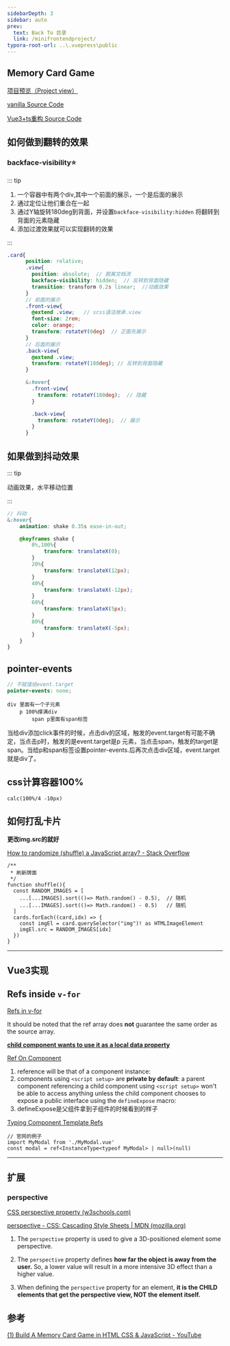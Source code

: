 ```yaml
---
sidebarDepth: 3
sidebar: auto
prev:
  text: Back To 目录
  link: /minifrontendproject/
typora-root-url: ..\.vuepress\public
---
```




## Memory Card Game

[项目预览（Project view）](https://q10viking.github.io/Mini-FrontEnd-project/38%20Memory%20Card%20Game/vite-project/dist/)

[vanilla Source Code](https://github.com/Q10Viking/Mini-FrontEnd-project/tree/main/38%20Memory%20Card%20Game/vanilla)

[Vue3+ts重构 Source Code](https://github.com/Q10Viking/Mini-FrontEnd-project/tree/main/38%20Memory%20Card%20Game/vite-project)

<common-progresson-snippet src="https://q10viking.github.io/Mini-FrontEnd-project/38%20Memory%20Card%20Game/vite-project/dist/"/>





## 如何做到翻转的效果



### backface-visibility⭐

::: tip

1. 一个容器中有两个div,其中一个前面的展示，一个是后面的展示
2. 通过定位让他们重合在一起
3. 通过Y轴旋转180deg到背面，并设置`backface-visibility:hidden` 将翻转到背面的元素隐藏
4. 添加过渡效果就可以实现翻转的效果

:::

```scss
.card{
      position: relative;
      .view{
        position: absolute;  // 脱离文档流
        backface-visibility: hidden;  // 反转到背面隐藏
        transition: transform 0.2s linear;  //动画效果
      }
	  // 前面的展示
      .front-view{
        @extend .view;   // scss语法继承.view
        font-size: 2rem;
        color: orange;
        transform: rotateY(0deg)  // 正面先展示
      }
      // 后面的展示
      .back-view{
        @extend .view;
        transform: rotateY(180deg); // 反转到背面隐藏
      }

      &:hover{
        .front-view{
          transform: rotateY(180deg);  // 隐藏
        }

        .back-view{
          transform: rotateY(0deg);  // 展示
        }
      }
```



## 如果做到抖动效果

::: tip

动画效果，水平移动位置

:::

```scss
// 抖动
&:hover{
    animation: shake 0.35s ease-in-out;

    @keyframes shake {
        0%,100%{
            transform: translateX(0);
        }
        20%{
            transform: translateX(12px);
        }
        40%{
            transform: translateX(-12px);
        }
        60%{
            transform: translateX(5px);
        }
        80%{
            transform: translateX(-5px);
        }
    }
}
```



## pointer-events

```scss
// 不赋值给event.target
pointer-events: none;
```

```
div 里面有一个子元素
	p 100%撑满div
		span p里面有span标签
```

当给div添加click事件的时候，点击div的区域，触发的event.target有可能不确定，当点击p时，触发的是event.target是p 元素，当点击span，触发的target是span。当给p和span标签设置pointer-events.后再次点击div区域，event.target就是div了。

## css计算容器100%

```
calc(100%/4 -10px)
```



## 如何打乱卡片

**更改img.src的就好**

[How to randomize (shuffle) a JavaScript array? - Stack Overflow](https://stackoverflow.com/questions/2450954/how-to-randomize-shuffle-a-javascript-array)

```tsx
/**
 * 刷新牌面
 */
function shuffle(){
  const RANDOM_IMAGES = [
    ...[...IMAGES].sort(()=> Math.random() - 0.5),  // 随机
    ...[...IMAGES].sort(()=> Math.random() - 0.5)   // 随机
  ]
  cards.forEach((card,idx) => {
    const imgEl = card.querySelector("img")! as HTMLImageElement
    imgEl.src = RANDOM_IMAGES[idx]
  })
}
```

----------



## Vue3实现



## Refs inside `v-for`

[Refs in v-for](https://vuejs.org/guide/essentials/template-refs.html#refs-inside-v-for)

It should be noted that the ref array does **not** guarantee the same order as the source array.

[**child component wants to use it as a local data property**](https://vuejs.org/guide/components/props.html#one-way-data-flow)

[Ref On Component](https://vuejs.org/guide/essentials/template-refs.html#ref-on-component)

1. reference will be that of a component instance:
2. components using `<script setup>` are **private by default**: a parent component referencing a child component using `<script setup>` won't be able to access anything unless the child component chooses to expose a public interface using the `defineExpose` macro:
3. defineExpose是父组件拿到子组件的时候看到的样子

[Typing Component Template Refs](https://vuejs.org/guide/typescript/composition-api.html#typing-component-template-refs)

```tsx
// 官网的例子
import MyModal from './MyModal.vue'
const modal = ref<InstanceType<typeof MyModal> | null>(null)
```



----------





## 扩展

### perspective

[CSS perspective property (w3schools.com)](https://www.w3schools.com/cssref/css3_pr_perspective.asp)

[perspective - CSS: Cascading Style Sheets | MDN (mozilla.org)](https://developer.mozilla.org/en-US/docs/Web/CSS/perspective)

1. The `perspective` property is used to give a 3D-positioned element some perspective.

2. The `perspective` property defines **how far the object is away from the user.** So, a lower value will result in a more intensive 3D effect than a higher value.

3. When defining the `perspective` property for an element, **it is the CHILD elements that get the perspective view, NOT the element itself.**

## 参考

[(1) Build A Memory Card Game in HTML CSS & JavaScript - YouTube](https://www.youtube.com/watch?v=DABkhfsBAWw)